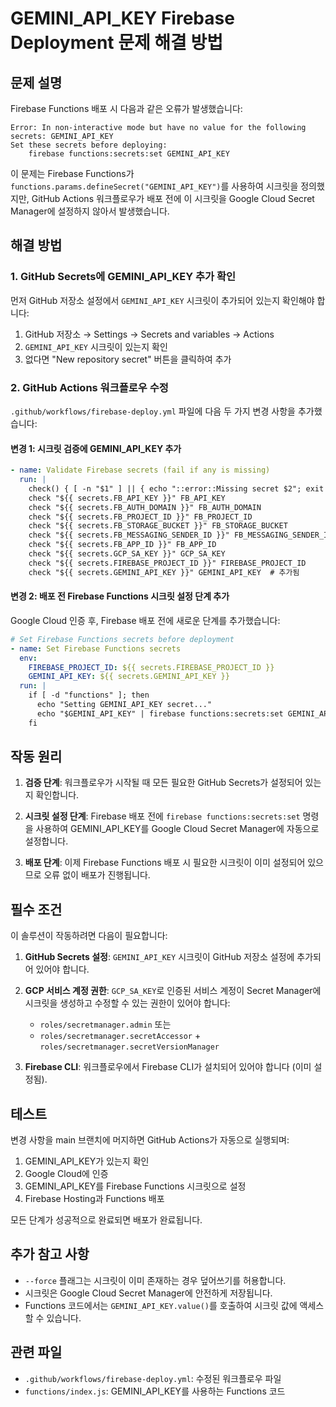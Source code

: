 # GEMINI_API_KEY Firebase Deployment 문제 해결 방법

## 문제 설명

Firebase Functions 배포 시 다음과 같은 오류가 발생했습니다:

```
Error: In non-interactive mode but have no value for the following secrets: GEMINI_API_KEY
Set these secrets before deploying:
	firebase functions:secrets:set GEMINI_API_KEY
```

이 문제는 Firebase Functions가 `functions.params.defineSecret("GEMINI_API_KEY")`를 사용하여 시크릿을 정의했지만, GitHub Actions 워크플로우가 배포 전에 이 시크릿을 Google Cloud Secret Manager에 설정하지 않아서 발생했습니다.

## 해결 방법

### 1. GitHub Secrets에 GEMINI_API_KEY 추가 확인

먼저 GitHub 저장소 설정에서 `GEMINI_API_KEY` 시크릿이 추가되어 있는지 확인해야 합니다:

1. GitHub 저장소 → Settings → Secrets and variables → Actions
2. `GEMINI_API_KEY` 시크릿이 있는지 확인
3. 없다면 "New repository secret" 버튼을 클릭하여 추가

### 2. GitHub Actions 워크플로우 수정

`.github/workflows/firebase-deploy.yml` 파일에 다음 두 가지 변경 사항을 추가했습니다:

#### 변경 1: 시크릿 검증에 GEMINI_API_KEY 추가

```yaml
- name: Validate Firebase secrets (fail if any is missing)
  run: |
    check() { [ -n "$1" ] || { echo "::error::Missing secret $2"; exit 1; }; }
    check "${{ secrets.FB_API_KEY }}" FB_API_KEY
    check "${{ secrets.FB_AUTH_DOMAIN }}" FB_AUTH_DOMAIN
    check "${{ secrets.FB_PROJECT_ID }}" FB_PROJECT_ID
    check "${{ secrets.FB_STORAGE_BUCKET }}" FB_STORAGE_BUCKET
    check "${{ secrets.FB_MESSAGING_SENDER_ID }}" FB_MESSAGING_SENDER_ID
    check "${{ secrets.FB_APP_ID }}" FB_APP_ID
    check "${{ secrets.GCP_SA_KEY }}" GCP_SA_KEY
    check "${{ secrets.FIREBASE_PROJECT_ID }}" FIREBASE_PROJECT_ID
    check "${{ secrets.GEMINI_API_KEY }}" GEMINI_API_KEY  # 추가됨
```

#### 변경 2: 배포 전 Firebase Functions 시크릿 설정 단계 추가

Google Cloud 인증 후, Firebase 배포 전에 새로운 단계를 추가했습니다:

```yaml
# Set Firebase Functions secrets before deployment
- name: Set Firebase Functions secrets
  env:
    FIREBASE_PROJECT_ID: ${{ secrets.FIREBASE_PROJECT_ID }}
    GEMINI_API_KEY: ${{ secrets.GEMINI_API_KEY }}
  run: |
    if [ -d "functions" ]; then
      echo "Setting GEMINI_API_KEY secret..."
      echo "$GEMINI_API_KEY" | firebase functions:secrets:set GEMINI_API_KEY --project "$FIREBASE_PROJECT_ID" --force
    fi
```

## 작동 원리

1. **검증 단계**: 워크플로우가 시작될 때 모든 필요한 GitHub Secrets가 설정되어 있는지 확인합니다.

2. **시크릿 설정 단계**: Firebase 배포 전에 `firebase functions:secrets:set` 명령을 사용하여 GEMINI_API_KEY를 Google Cloud Secret Manager에 자동으로 설정합니다.

3. **배포 단계**: 이제 Firebase Functions 배포 시 필요한 시크릿이 이미 설정되어 있으므로 오류 없이 배포가 진행됩니다.

## 필수 조건

이 솔루션이 작동하려면 다음이 필요합니다:

1. **GitHub Secrets 설정**: `GEMINI_API_KEY` 시크릿이 GitHub 저장소 설정에 추가되어 있어야 합니다.

2. **GCP 서비스 계정 권한**: `GCP_SA_KEY`로 인증된 서비스 계정이 Secret Manager에 시크릿을 생성하고 수정할 수 있는 권한이 있어야 합니다:
   - `roles/secretmanager.admin` 또는
   - `roles/secretmanager.secretAccessor` + `roles/secretmanager.secretVersionManager`

3. **Firebase CLI**: 워크플로우에서 Firebase CLI가 설치되어 있어야 합니다 (이미 설정됨).

## 테스트

변경 사항을 main 브랜치에 머지하면 GitHub Actions가 자동으로 실행되며:

1. GEMINI_API_KEY가 있는지 확인
2. Google Cloud에 인증
3. GEMINI_API_KEY를 Firebase Functions 시크릿으로 설정
4. Firebase Hosting과 Functions 배포

모든 단계가 성공적으로 완료되면 배포가 완료됩니다.

## 추가 참고 사항

- `--force` 플래그는 시크릿이 이미 존재하는 경우 덮어쓰기를 허용합니다.
- 시크릿은 Google Cloud Secret Manager에 안전하게 저장됩니다.
- Functions 코드에서는 `GEMINI_API_KEY.value()`를 호출하여 시크릿 값에 액세스할 수 있습니다.

## 관련 파일

- `.github/workflows/firebase-deploy.yml`: 수정된 워크플로우 파일
- `functions/index.js`: GEMINI_API_KEY를 사용하는 Functions 코드
